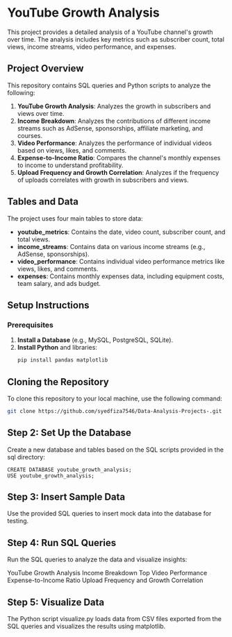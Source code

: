 # YouTube Growth Analysis

This project provides a detailed analysis of a YouTube channel's growth over time. The analysis includes key metrics such as subscriber count, total views, income streams, video performance, and expenses.

## Project Overview

This repository contains SQL queries and Python scripts to analyze the following:

1. **YouTube Growth Analysis**: Analyzes the growth in subscribers and views over time.
2. **Income Breakdown**: Analyzes the contributions of different income streams such as AdSense, sponsorships, affiliate marketing, and courses.
3. **Video Performance**: Analyzes the performance of individual videos based on views, likes, and comments.
4. **Expense-to-Income Ratio**: Compares the channel's monthly expenses to income to understand profitability.
5. **Upload Frequency and Growth Correlation**: Analyzes if the frequency of uploads correlates with growth in subscribers and views.

## Tables and Data

The project uses four main tables to store data:

- **youtube_metrics**: Contains the date, video count, subscriber count, and total views.
- **income_streams**: Contains data on various income streams (e.g., AdSense, sponsorships).
- **video_performance**: Contains individual video performance metrics like views, likes, and comments.
- **expenses**: Contains monthly expenses data, including equipment costs, team salary, and ads budget.

## Setup Instructions

### Prerequisites

1. **Install a Database** (e.g., MySQL, PostgreSQL, SQLite).
2. **Install Python** and libraries:
    ```bash
    pip install pandas matplotlib
    ```

## Cloning the Repository

To clone this repository to your local machine, use the following command:

```bash
git clone https://github.com/syedfiza7546/Data-Analysis-Projects-.git
```
## Step 2: Set Up the Database
Create a new database and tables based on the SQL scripts provided in the sql directory:

```
CREATE DATABASE youtube_growth_analysis;
USE youtube_growth_analysis;
```

## Step 3: Insert Sample Data
Use the provided SQL queries to insert mock data into the database for testing.

## Step 4: Run SQL Queries
Run the SQL queries to analyze the data and visualize insights:

YouTube Growth Analysis
Income Breakdown
Top Video Performance
Expense-to-Income Ratio
Upload Frequency and Growth Correlation

## Step 5: Visualize Data
The Python script visualize.py loads data from CSV files exported from the SQL queries and visualizes the results using matplotlib.
